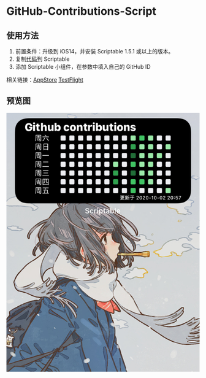 # GitHub-Contributions-Script

## 使用方法

1. 前置条件：升级到 iOS14，并安装 Scriptable 1.5.1 或以上的版本。
2. 复制[代码](https://raw.githubusercontent.com/zqrren/GitHub-Contributions-Script/main/GitHub%20Contributions.js)到 Scriptable
3. 添加 Scriptable 小组件，在参数中填入自己的 GitHub ID

相关链接：[AppStore](https://apps.apple.com/us/app/scriptable/id1405459188)   [TestFlight](https://testflight.apple.com/join/uN1vTqxk)

## 预览图

![](https://github.com/zqrren/img/blob/master/2C28430B-870F-4FEA-89F6-F4C5BF8F2BAA.jpeg?raw=true)
